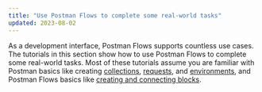 ```yaml
---
title: "Use Postman Flows to complete some real-world tasks"
updated: 2023-08-02
---
```


As a development interface, Postman Flows supports countless use cases. The tutorials in this section show how to use Postman Flows to complete some real-world tasks. Most of these tutorials assume you are familiar with Postman basics like creating [collections](/docs/getting-started/first-steps/creating-the-first-collection/), [requests](/docs/getting-started/first-steps/sending-the-first-request/), and [environments](/docs/sending-requests/managing-environments/#creating-environments), and Postman Flows basics like [creating and connecting blocks](/docs/postman-flows/concepts/blocks-and-connections/).
